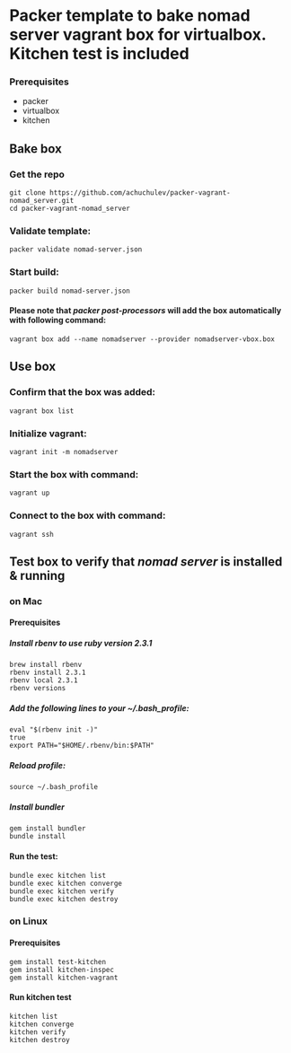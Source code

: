 # Packer template to bake nomad server vagrant box for virtualbox. Kitchen test is included

### Prerequisites

* packer
* virtualbox
* kitchen

## Bake box

### Get the repo

```
git clone https://github.com/achuchulev/packer-vagrant-nomad_server.git
cd packer-vagrant-nomad_server
```

### Validate template: 

`packer validate nomad-server.json`

### Start build:

`packer build nomad-server.json`

#### Please note that _packer post-processors_ will add the box automatically with following command:

`vagrant box add --name nomadserver --provider nomadserver-vbox.box`

## Use box

### Confirm that the box was added:

`vagrant box list`

### Initialize vagrant:

`vagrant init -m nomadserver`

### Start the box with command:

`vagrant up`

### Connect to the box with command:

`vagrant ssh`

## Test box to verify that _nomad server_ is installed & running

### on Mac

#### Prerequisites

##### Install rbenv to use ruby version 2.3.1

```
brew install rbenv
rbenv install 2.3.1
rbenv local 2.3.1
rbenv versions
```

##### Add the following lines to your ~/.bash_profile:

```
eval "$(rbenv init -)"
true
export PATH="$HOME/.rbenv/bin:$PATH"
```

##### Reload profile: 

`source ~/.bash_profile`

##### Install bundler

```
gem install bundler
bundle install
```

#### Run the test: 

```
bundle exec kitchen list
bundle exec kitchen converge
bundle exec kitchen verify
bundle exec kitchen destroy
```

### on Linux

#### Prerequisites

```
gem install test-kitchen
gem install kitchen-inspec
gem install kitchen-vagrant
```

#### Run kitchen test 

```
kitchen list
kitchen converge
kitchen verify
kitchen destroy
```

